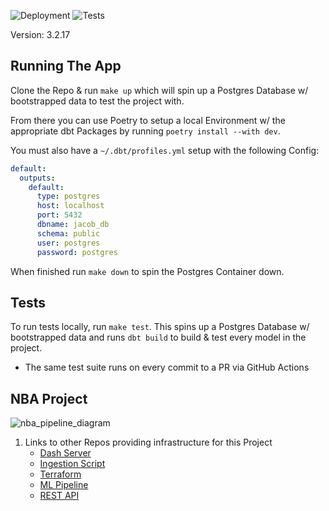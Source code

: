 ![Deployment](https://github.com/jyablonski/nba_elt_dbt/actions/workflows/deploy.yml/badge.svg) ![Tests](https://github.com/jyablonski/nba_elt_dbt/actions/workflows/test.yml/badge.svg)

Version: 3.2.17

## Running The App
Clone the Repo & run `make up` which will spin up a Postgres Database w/ bootstrapped data to test the project with.

From there you can use Poetry to setup a local Environment w/ the appropriate dbt Packages by running `poetry install --with dev`.

You must also have a `~/.dbt/profiles.yml` setup with the following Config:
``` yml
default:
  outputs:
    default:
      type: postgres
      host: localhost
      port: 5432
      dbname: jacob_db
      schema: public
      user: postgres
      password: postgres
```

When finished run `make down` to spin the Postgres Container down.

## Tests
To run tests locally, run `make test`. This spins up a Postgres Database w/ bootstrapped data and runs `dbt build` to build & test every model in the project.

- The same test suite runs on every commit to a PR via GitHub Actions

## NBA Project
![nba_pipeline_diagram](https://github.com/jyablonski/nba_elt_dbt/assets/16946556/044dbb79-ce33-4d4b-8262-357c531e7ce7)

1. Links to other Repos providing infrastructure for this Project
    * [Dash Server](https://github.com/jyablonski/nba_elt_dashboard)
    * [Ingestion Script](https://github.com/jyablonski/nba_elt_ingestion)
    * [Terraform](https://github.com/jyablonski/aws_terraform)
    * [ML Pipeline](https://github.com/jyablonski/nba_elt_mlflow)
    * [REST API](https://github.com/jyablonski/nba_elt_rest_api)
